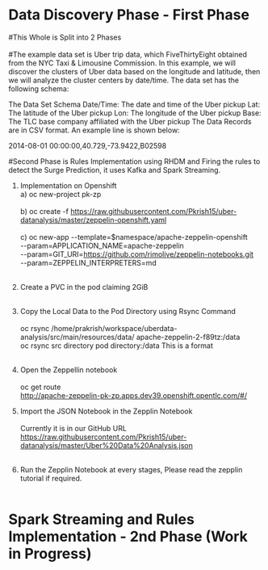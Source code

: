 # Data Discovery Phase  - First Phase
#This Whole is Split into 2 Phases <br> <br>
#The example data set is Uber trip data, which FiveThirtyEight obtained from the NYC Taxi & Limousine Commission. In this example, we will discover the clusters of Uber data based on the longitude and latitude, then we will analyze the cluster centers by date/time. The data set has the following schema:

The Data Set Schema
Date/Time: The date and time of the Uber pickup
Lat: The latitude of the Uber pickup
Lon: The longitude of the Uber pickup
Base: The TLC base company affiliated with the Uber pickup
​​The Data Records are in CSV format. An example line is shown below:

2014-08-01 00:00:00,40.729,-73.9422,B02598


#Second Phase is Rules Implementation using RHDM and Firing the rules to detect the Surge Prediction, it uses Kafka and Spark Streaming.<br>
1) Implementation on Openshift <br>
   a) oc new-project pk-zp <br> <br>
   b) oc create -f https://raw.githubusercontent.com/Pkrish15/uber-datanalysis/master/zeppelin-openshift.yaml <br> <br>
   c) oc new-app --template=$namespace/apache-zeppelin-openshift \
    --param=APPLICATION_NAME=apache-zeppelin \
    --param=GIT_URI=https://github.com/rimolive/zeppelin-notebooks.git \
    --param=ZEPPELIN_INTERPRETERS=md       <br><br>
 
 2) Create a PVC in the pod claiming 2GiB <br><br>
 3) Copy the Local Data to the Pod Directory using Rsync Command <br><br>
     oc rsync /home/prakrish/workspace/uberdata-analysis/src/main/resources/data/  apache-zeppelin-2-f89tz:/data <br>
     oc rsync src directory pod directory:/data This is a format <br> <br>
 
 4) Open the Zeppellin notebook <br> <br>
    oc get route <br>
    http://apache-zeppelin-pk-zp.apps.dev39.openshift.opentlc.com/#/
    
 5) Import the JSON Notebook in the Zepplin Notebook <br> <br>
    Currently it is in our GitHub URL <br>
    https://raw.githubusercontent.com/Pkrish15/uber-datanalysis/master/Uber%20Data%20Analysis.json <br> <br>
    
 6) Run the Zepplin Notebook at every stages, Please read the zepplin tutorial if required. <br> <br>
 
#  Spark Streaming and Rules Implementation - 2nd Phase (Work in Progress)

 
 
    
 
    
 
    
 
 

   


   
   
